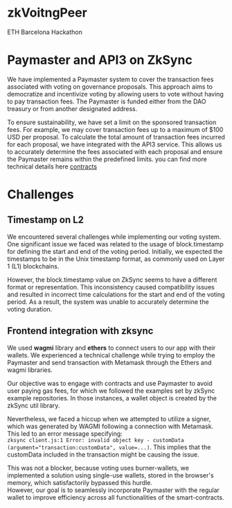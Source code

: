 # zkVoitngPeer
ETH Barcelona Hackathon

# Paymaster and API3 on ZkSync
We have implemented a Paymaster system to cover the transaction fees associated with voting on governance proposals. This approach aims to democratize and incentivize voting by allowing users to vote without having to pay transaction fees. The Paymaster is funded either from the DAO treasury or from another designated address.

To ensure sustainability, we have set a limit on the sponsored transaction fees. For example, we may cover transaction fees up to a maximum of $100 USD per proposal. To calculate the total amount of transaction fees incurred for each proposal, we have integrated with the API3 service. This allows us to accurately determine the fees associated with each proposal and ensure the Paymaster remains within the predefined limits. you can find more technical details here
[contracts](smartcontracts/README.md) 

# Challenges
## Timestamp on L2
We encountered several challenges while implementing our voting system. One significant issue we faced was related to the usage of block.timestamp for defining the start and end of the voting period. Initially, we expected the timestamps to be in the Unix timestamp format, as commonly used on Layer 1 (L1) blockchains.

However, the block.timestamp value on ZkSync seems to have a different format or representation. This inconsistency caused compatibility issues and resulted in incorrect time calculations for the start and end of the voting period. As a result, the system was unable to accurately determine the voting duration.
## 

## Frontend integration with zksync

We used **wagmi** library and **ethers** to connect users to our app with their wallets.
We experienced a technical challenge while trying to employ the Paymaster and send transaction with Metamask through the Ethers and wagmi libraries.

Our objective was to engage with contracts and use Paymaster to avoid user paying gas fees, for which we followed the examples set by zkSync example repositories. In those instances, a wallet object is created by the zkSync util library.

Nevertheless, we faced a hiccup when we attempted to utilize a signer, which was generated by WAGMI following a connection with Metamask. This led to an error message specifying:  
`zksync client.js:1 Error: invalid object key - customData (argument="transaction:customData", value=...)`. This implies that the customData included in the transaction might be causing the issue.

This was not a blocker, because voting uses burner-wallets, we implemented a solution using single-use wallets, stored in the browser's memory, which satisfactorily bypassed this hurdle.  
However, our goal is to seamlessly incorporate Paymaster with the regular wallet to improve efficiency across all functionalities of the smart-contracts.
